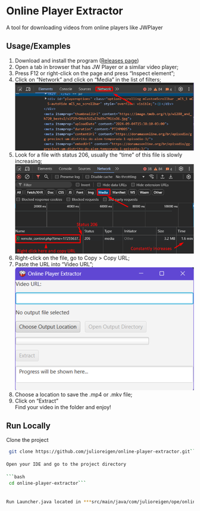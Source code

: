 
  
# Online Player Extractor  
  
A tool for downloading videos from online players like JWPlayer  
  
  
## Usage/Examples  
  
  
1. Download and install the program ([Releases page](https://github.com/julioreigen/online-player-extractor/releases))  
2. Open a tab in browser that has JW Player or a similar video player;  
3. Press F12 or right-click on the page and press “Inspect element”;  
4. Click on “Network” and click on “Media” in the list of filters; <br> ![how to enter network on dev panel](https://github.com/julioreigen/online-player-extractor/blob/main/img/network.png?raw=true)
5. Look for a file with status 206, usually the “time” of this file is slowly increasing; <br> ![Network tab](https://github.com/julioreigen/online-player-extractor/blob/main/img/copyURL.png?raw=true)
6. Right-click on the file, go to Copy > Copy URL;  
7. Paste the URL into “Video URL”; <br> ![app UI](https://github.com/julioreigen/online-player-extractor/blob/main/img/appUI.png?raw=true)
8. Choose a location to save the .mp4 or .mkv file;  
9. Click on “Extract”  
Find your video in the folder and enjoy!
  
  
## Run Locally  
  
Clone the project  
 
```bash  
 git clone https://github.com/julioreigen/online-player-extractor.git```  
  
Open your IDE and go to the project directory  
  
```bash  
 cd online-player-extractor```  
  
  
Run Launcher.java located in ***src/main/java/com/julioreigen/ope/onlineplayerextractor***